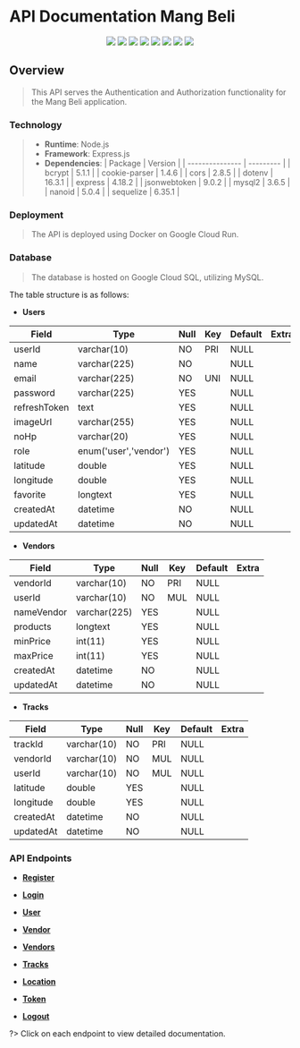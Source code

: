 # **API Documentation Mang Beli**

<p align="center">
    <img src="https://img.shields.io/badge/JavaScript-323330?style=for-the-badge&logo=javascript&logoColor=F7DF1E">
    <img src="https://img.shields.io/badge/Express%20js-000000?style=for-the-badge&logo=express&logoColor=white">
    <img src="https://img.shields.io/badge/node.js-6DA55F?style=for-the-badge&logo=node.js&logoColor=white">
    <img src="https://img.shields.io/badge/JWT-000000?style=for-the-badge&logo=JSON%20web%20tokens&logoColor=white">
    <img src="https://img.shields.io/badge/Sequelize-52B0E7?style=for-the-badge&logo=Sequelize&logoColor=white">
    <img src="https://img.shields.io/badge/MySQL-005C84?style=for-the-badge&logo=mysql&logoColor=white">
    <img src="https://img.shields.io/badge/Docker-2CA5E0?style=for-the-badge&logo=docker&logoColor=white">
    <img src="https://img.shields.io/badge/Google_Cloud-4285F4?style=for-the-badge&logo=google-cloud&logoColor=white">
</p>

## Overview

> This API serves the Authentication and Authorization functionality for the Mang Beli application.

### Technology

> - **Runtime**: Node.js
> - **Framework**: Express.js
> - **Dependencies**:
>     | Package         | Version   |
>     | --------------- | --------- |
>     | bcrypt          | 5.1.1     |
>     | cookie-parser   | 1.4.6     |
>     | cors            | 2.8.5     |
>     | dotenv          | 16.3.1    |
>     | express         | 4.18.2    |
>     | jsonwebtoken    | 9.0.2     |
>     | mysql2          | 3.6.5     |
>     | nanoid          | 5.0.4     |
>     | sequelize       | 6.35.1    |

### Deployment

> The API is deployed using Docker on Google Cloud Run.

### Database
> The database is hosted on Google Cloud SQL, utilizing MySQL. 

The table structure is as follows:

- **Users**

| Field          | Type                  | Null | Key | Default | Extra |
| -------------- | --------------------- | ---- | --- | ------- | ----- |
| userId         | varchar(10)           | NO   | PRI | NULL    |       |
| name           | varchar(225)          | NO   |     | NULL    |       |
| email          | varchar(225)          | NO   | UNI | NULL    |       |
| password       | varchar(225)          | YES  |     | NULL    |       |
| refreshToken   | text                  | YES  |     | NULL    |       |
| imageUrl       | varchar(255)          | YES  |     | NULL    |       |
| noHp           | varchar(20)           | YES  |     | NULL    |       |
| role           | enum('user','vendor') | YES  |     | NULL    |       |
| latitude       | double                | YES  |     | NULL    |       |
| longitude      | double                | YES  |     | NULL    |       |
| favorite       | longtext              | YES  |     | NULL    |       |
| createdAt      | datetime              | NO   |     | NULL    |       |
| updatedAt      | datetime              | NO   |     | NULL    |       |

- **Vendors**

| Field       | Type         | Null | Key | Default | Extra |
| ----------- | ------------ | ---- | --- | ------- | ----- |
| vendorId    | varchar(10)  | NO   | PRI | NULL    |       |
| userId      | varchar(10)  | NO   | MUL | NULL    |       |
| nameVendor  | varchar(225) | YES  |     | NULL    |       |
| products    | longtext     | YES  |     | NULL    |       |
| minPrice    | int(11)      | YES  |     | NULL    |       |
| maxPrice    | int(11)      | YES  |     | NULL    |       |
| createdAt   | datetime     | NO   |     | NULL    |       |
| updatedAt   | datetime     | NO   |     | NULL    |       |

- **Tracks**

| Field     | Type        | Null | Key | Default | Extra |
| --------- | ----------- | ---- | --- | ------- | ----- |
| trackId   | varchar(10) | NO   | PRI | NULL    |       |
| vendorId  | varchar(10) | NO   | MUL | NULL    |       |
| userId    | varchar(10) | NO   | MUL | NULL    |       |
| latitude  | double      | YES  |     | NULL    |       |
| longitude | double      | YES  |     | NULL    |       |
| createdAt | datetime    | NO   |     | NULL    |       |
| updatedAt | datetime    | NO   |     | NULL    |       |

### API Endpoints

- **[Register](/register)**

- **[Login](/login)**

- **[User](/user)**

- **[Vendor](/vendor)**

- **[Vendors](/vendors)**

- **[Tracks](/tracks)**

- **[Location](/location)**

- **[Token](/token)**

- **[Logout](/logout)**

?> Click on each endpoint to view detailed documentation.
